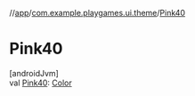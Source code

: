 //[app](../../index.md)/[com.example.playgames.ui.theme](index.md)/[Pink40](-pink40.md)

# Pink40

[androidJvm]\
val [Pink40](-pink40.md): [Color](https://developer.android.com/reference/kotlin/androidx/compose/ui/graphics/Color.html)
